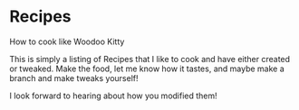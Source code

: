 # Recipes
How to cook like Woodoo Kitty

This is simply a listing of Recipes that I like to cook and have either created or tweaked.
Make the food, let me know how it tastes, and maybe make a branch and make tweaks yourself!

I look forward to hearing about how you modified them!
